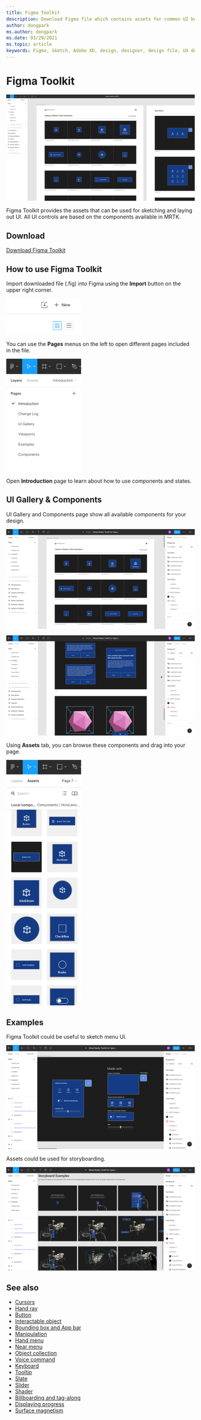 ```yaml
---
title: Figma Toolkit
description: Download Figma file which contains assets for common UI building blocks.
author: dongpark
ms.author: dongpark
ms.date: 03/29/2021
ms.topic: article
keywords: Figma, Sketch, Adobe XD, design, designer, design file, UX design, HoloLens, MRTK, Mixed Reality Toolkit
---
```


# Figma Toolkit

![Figma Toolkit](images/UX_Tools_FigmaToolkit_Hero.png)<br>

Figma Toolkit provides the assets that can be used for sketching and laying out UI. All UI controls are based on the components available in MRTK. 

## Download

[Download Figma Toolkit](https://1drv.ms/u/s!ArqCGDZ4bpk7gRIA9QbpoQ5ln90B?e=qgc6YX)

## How to use Figma Toolkit
Import downloaded file (.fig) into Figma using the **Import** button on the upper right corner.

<img src="images/UX_FigmaToolkit_Import.png" width="200px" alt="Import menu"><br>

You can use the **Pages** menus on the left to open different pages included in the file.

<img src="images/UX_FigmaToolkit_PageMenu.png" width="200px" alt="Page menu"><br>

Open **Introduction** page to learn about how to use components and states.

## UI Gallery & Components
UI Gallery and Components page show all available components for your design.

![Figma Toolkit Example - Menu UI 1](images/UX_FigmaToolkit_Components_Menu1.png)<br>

![Figma Toolkit Example - Menu UI 2](images/UX_FigmaToolkit_Components_Menu2.png)<br>

Using **Assets** tab, you can browse these components and drag into your page.

<img src="images/UX_FigmaToolkit_Components_Menu3.png" width="200px" alt="Assets tab"><br>


## Examples

Figma Toolkit could be useful to sketch menu UI. 

![Figma Toolkit Example - Menu UI 3](images/UX_FigmaToolkit_Examples_Menu.png)<br>


Assets could be used for storyboarding.

![Figma Toolkit Example - Storyboarding](images/UX_FigmaToolkit_Examples_Storyboarding.png)<br>


## See also

* [Cursors](cursors.md)
* [Hand ray](point-and-commit.md)
* [Button](button.md)
* [Interactable object](interactable-object.md)
* [Bounding box and App bar](app-bar-and-bounding-box.md)
* [Manipulation](direct-manipulation.md)
* [Hand menu](hand-menu.md)
* [Near menu](near-menu.md)
* [Object collection](object-collection.md)
* [Voice command](voice-input.md)
* [Keyboard](keyboard.md)
* [Tooltip](tooltip.md)
* [Slate](slate.md)
* [Slider](slider.md)
* [Shader](shader.md)
* [Billboarding and tag-along](billboarding-and-tag-along.md)
* [Displaying progress](progress.md)
* [Surface magnetism](surface-magnetism.md)
